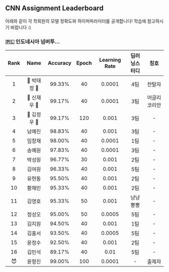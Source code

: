 ## CNN Assignment Leaderboard

아래와 같이 각 학회원의 모델 정확도와 하이퍼파라미터를 공개합니다! 학습에 참고하시기 바랍니다 :)

### 🇵🇱 인도네시아 넘버투...


| Rank | Name  | Accuracy | Epoch | Learning Rate | 딥러닝스터디 | 칭호 |
|:----:|:-----:|:--------:|:-----:|:-------------:|:--------:|:---:|
| 1 | 👑 박태정 👑 |  99.33% | 40 | 0.0001 | 4팀 | 찬탈자 |
| 2 | 🥈 신재우 🥈 |  99.17% | 40 | 0.0001 | 3팀 | 어글리 코리안 |
| 3 | 🥉 김정우 🥉 |  99.17% | 120 | 0.001 | 3팀 | - |
| 4 | 남예진 |  98.83% | 40 | 0.001  | 3팀 | - |
| 5 | 임창재 |  98.00% | 40 | 0.0001 | 1팀 | - |
| 6 | 송예원 |  97.83% | 40 | 0.0001 | 3팀 | - |
| 7 | 박성원 |  96.77% | 30 | 0.001  | 2팀 | - |
| 8 | 김여원 |  96.33% | 40 | 0.001  | 5팀 | - |
| 9 | 유현동 |  95.50% | 40 | 0.001  | 2팀 | - |
| 10 | 황채민 |  95.33% | 40 | 0.001  | 2팀 | - |
| 11 | 김영호 |  95.33% | 50 | 0.001  | 냥냥뿡뿡 | - |
| 12 | 정성오 |  95.00% | 50 | 0.0005 | 5팀 | - |
| 13 | 김지원 |  94.50% | 40 | 0.001  | 1팀 | - |
| 14 | 김홍서 |  93.50% | 40 | 0.0005 | 5팀 | - |
| 15 | 윤정수 |  92.50% | 40 | 0.001 | 2팀 | - |
| 16 | 김민석 |  89.17% | 40 | 0.01  | 5팀 | - |
| 😈 | 윤형진 |  99.00% | 100 | 0.0001 | - | 출제자 |
